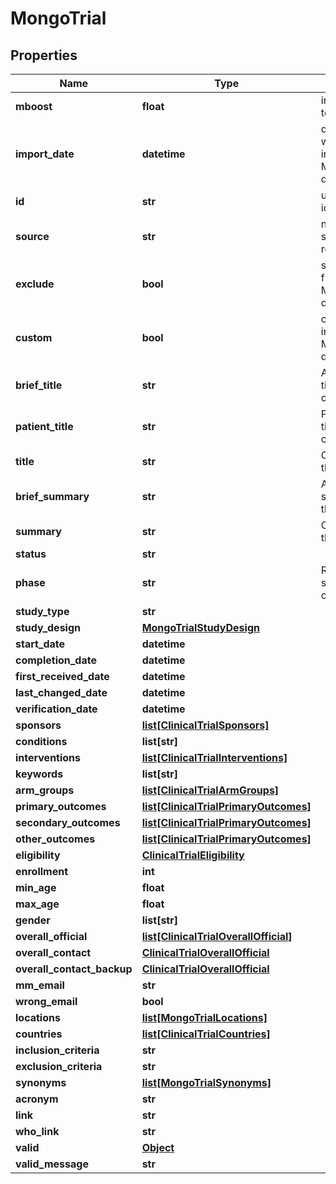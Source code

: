 # MongoTrial

## Properties
Name | Type | Description | Notes
------------ | ------------- | ------------- | -------------
**mboost** | **float** | intrinsic boost to the record. | [optional] 
**import_date** | **datetime** | date this record was imported into the MolecularMatch database. | [optional] 
**id** | **str** | unique identifier. | 
**source** | **str** | native data source of this record | 
**exclude** | **bool** | soft exclude from the MolecularMatch dataset. | [optional] 
**custom** | **bool** | custom record in the MolecularMatch dataset | [optional] 
**brief_title** | **str** | Abbreviated title for the clinical trial. | [optional] 
**patient_title** | **str** | Patient friendly title for the clinical trial. | [optional] 
**title** | **str** | Official title for the clinical trial. | [optional] 
**brief_summary** | **str** | Abbreviated summary for the clinical trial. | [optional] 
**summary** | **str** | Official title for the clinical trial. | [optional] 
**status** | **str** |  | [optional] 
**phase** | **str** | Recruitment status for the clinical trial. | [optional] 
**study_type** | **str** |  | [optional] 
**study_design** | [**MongoTrialStudyDesign**](MongoTrialStudyDesign.md) |  | [optional] 
**start_date** | **datetime** |  | [optional] 
**completion_date** | **datetime** |  | [optional] 
**first_received_date** | **datetime** |  | [optional] 
**last_changed_date** | **datetime** |  | [optional] 
**verification_date** | **datetime** |  | [optional] 
**sponsors** | [**list[ClinicalTrialSponsors]**](ClinicalTrialSponsors.md) |  | [optional] 
**conditions** | **list[str]** |  | [optional] 
**interventions** | [**list[ClinicalTrialInterventions]**](ClinicalTrialInterventions.md) |  | [optional] 
**keywords** | **list[str]** |  | [optional] 
**arm_groups** | [**list[ClinicalTrialArmGroups]**](ClinicalTrialArmGroups.md) |  | [optional] 
**primary_outcomes** | [**list[ClinicalTrialPrimaryOutcomes]**](ClinicalTrialPrimaryOutcomes.md) |  | [optional] 
**secondary_outcomes** | [**list[ClinicalTrialPrimaryOutcomes]**](ClinicalTrialPrimaryOutcomes.md) |  | [optional] 
**other_outcomes** | [**list[ClinicalTrialPrimaryOutcomes]**](ClinicalTrialPrimaryOutcomes.md) |  | [optional] 
**eligibility** | [**ClinicalTrialEligibility**](ClinicalTrialEligibility.md) |  | [optional] 
**enrollment** | **int** |  | [optional] 
**min_age** | **float** |  | 
**max_age** | **float** |  | 
**gender** | **list[str]** |  | [optional] 
**overall_official** | [**list[ClinicalTrialOverallOfficial]**](ClinicalTrialOverallOfficial.md) |  | [optional] 
**overall_contact** | [**ClinicalTrialOverallOfficial**](ClinicalTrialOverallOfficial.md) |  | [optional] 
**overall_contact_backup** | [**ClinicalTrialOverallOfficial**](ClinicalTrialOverallOfficial.md) |  | [optional] 
**mm_email** | **str** |  | [optional] 
**wrong_email** | **bool** |  | [optional] 
**locations** | [**list[MongoTrialLocations]**](MongoTrialLocations.md) |  | [optional] 
**countries** | [**list[ClinicalTrialCountries]**](ClinicalTrialCountries.md) |  | [optional] 
**inclusion_criteria** | **str** |  | [optional] 
**exclusion_criteria** | **str** |  | [optional] 
**synonyms** | [**list[MongoTrialSynonyms]**](MongoTrialSynonyms.md) |  | [optional] 
**acronym** | **str** |  | [optional] 
**link** | **str** |  | [optional] 
**who_link** | **str** |  | [optional] 
**valid** | [**Object**](Object.md) |  | [optional] 
**valid_message** | **str** |  | [optional] 



